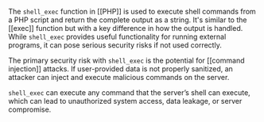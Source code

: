 The `shell_exec` function in [[PHP]] is used to execute shell commands from a PHP script and return the complete output as a string. It's similar to the [[exec]] function but with a key difference in how the output is handled. While `shell_exec` provides useful functionality for running external programs, it can pose serious security risks if not used correctly.

The primary security risk with `shell_exec` is the potential for [[command injection]] attacks. If user-provided data is not properly sanitized, an attacker can inject and execute malicious commands on the server.

`shell_exec` can execute any command that the server’s shell can execute, which can lead to unauthorized system access, data leakage, or server compromise.